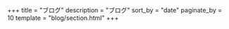 +++
title = "ブログ"
description = "ブログ"
sort_by = "date"
paginate_by = 10
template = "blog/section.html"
+++
